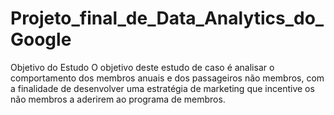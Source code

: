 # Projeto_final_de_Data_Analytics_do_Google
Objetivo do Estudo O objetivo deste estudo de caso é analisar o comportamento dos membros anuais e dos passageiros não membros, com a finalidade de desenvolver uma estratégia de marketing que incentive os não membros a aderirem ao programa de membros.
